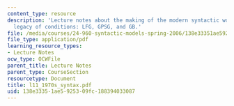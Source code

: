 ```yaml
---
content_type: resource
description: 'Lecture notes about the making of the modern syntactic world and the
  legacy of conditions: LFG, GPSG, and GB.'
file: /media/courses/24-960-syntactic-models-spring-2006/138e33351ae5925309fc188394033087_l11_1970s_syntax.pdf
file_type: application/pdf
learning_resource_types:
- Lecture Notes
ocw_type: OCWFile
parent_title: Lecture Notes
parent_type: CourseSection
resourcetype: Document
title: l11_1970s_syntax.pdf
uid: 138e3335-1ae5-9253-09fc-188394033087
---
```

